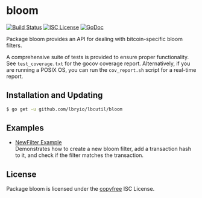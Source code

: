 bloom
=====

[![Build Status](http://img.shields.io/travis/btcsuite/lbcutil.svg)](https://travis-ci.org/btcsuite/lbcutil)
[![ISC License](http://img.shields.io/badge/license-ISC-blue.svg)](http://copyfree.org)
[![GoDoc](http://img.shields.io/badge/godoc-reference-blue.svg)](http://godoc.org/github.com/lbryio/lbcutil/bloom)

Package bloom provides an API for dealing with bitcoin-specific bloom filters.

A comprehensive suite of tests is provided to ensure proper functionality.  See
`test_coverage.txt` for the gocov coverage report.  Alternatively, if you are
running a POSIX OS, you can run the `cov_report.sh` script for a real-time
report.

## Installation and Updating

```bash
$ go get -u github.com/lbryio/lbcutil/bloom
```

## Examples

* [NewFilter Example](http://godoc.org/github.com/lbryio/lbcutil/bloom#example-NewFilter)  
  Demonstrates how to create a new bloom filter, add a transaction hash to it,
  and check if the filter matches the transaction.

## License

Package bloom is licensed under the [copyfree](http://copyfree.org) ISC
License.
